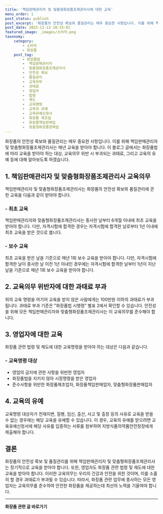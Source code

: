 ```yaml
---
title: '책임판매관리자 및 맞춤형화장품조제관리사에 대한 교육'
menu_order: 1
post_status: publish
post_excerpt: '화장품의 안전성 확보와 품질관리는 매우 중요한 사항입니다. 이를 위해 책임판매관리자 및 맞춤형화장품조제관리사는 매년 교육을 받아야 합니다. 이 블로그 글에서는 화장품법에 따라 교육을 받아야 하는 대상, 교육의무 위반 시 부과되는 과태료, 그리고 교육의 유예 등에 대해 알아보도록 하겠습니다.'
post_date: 2023-12-13 10:15:01
featured_image: _images/소비자.png
taxonomy:
    category:
        - 소비자
        - 화장품
    post_tag:
        - 화장품법
        -  책임판매관리자
        -  맞춤형화장품조제관리사
        -  안전성 확보
        -  품질관리
        -  교육의무
        -  과태료
        -  영업자
        -  법령
        -  제도
        -  교육명령
        -  교육의 유예
        -  교육유예신청서
        -  화장품 제조업
        -  화장품책임판매업
        -  맞춤형화장품판매업
---
```



화장품의 안전성 확보와 품질관리는 매우 중요한 사항입니다. 이를 위해 책임판매관리자 및 맞춤형화장품조제관리사는 매년 교육을 받아야 합니다. 이 블로그 글에서는 화장품법에 따라 교육을 받아야 하는 대상, 교육의무 위반 시 부과되는 과태료, 그리고 교육의 유예 등에 대해 알아보도록 하겠습니다.

## 1. 책임판매관리자 및 맞춤형화장품조제관리사 교육의무

책임판매관리자 및 맞춤형화장품조제관리사는 화장품의 안전성 확보와 품질관리에 관한 교육을 다음과 같이 받아야 합니다.

### - 최초 교육

책임판매관리자와 맞춤형화장품조제관리사는 종사한 날부터 6개월 이내에 최초 교육을 받아야 합니다. 다만, 자격시험에 합격한 경우는 자격시험에 합격한 날로부터 1년 이내에 최초 교육을 받은 것으로 봅니다.

### - 보수 교육

최초 교육을 받은 날을 기준으로 매년 1회 보수 교육을 받아야 합니다. 다만, 자격시험에 합격한 날이 종사한 날 이전 1년 이내인 경우에는 자격시험에 합격한 날부터 1년이 지난 날을 기준으로 매년 1회 보수 교육을 받아야 합니다.

## 2. 교육의무 위반자에 대한 과태료 부과

위의 교육 명령을 어기어 교육을 받지 않은 사람에게는 100만원 이하의 과태료가 부과됩니다. 과태료 부과 기준은 "화장품법 시행령" 별표 2에서 확인할 수 있습니다. 안전성을 위해 모든 책임판매관리자와 맞춤형화장품조제관리사는 이 교육의무를 준수해야 합니다.

## 3. 영업자에 대한 교육

화장품 관련 법령 및 제도에 대한 교육명령을 받아야 하는 대상은 다음과 같습니다.

### - 교육명령 대상

- 영업의 금지에 관한 사항을 위반한 영업자
- 화장품법을 지키지 않아 시정명령을 받은 영업자
- 준수사항을 위반한 화장품제조업자, 화장품책임판매업자, 맞춤형화장품판매업자

## 4. 교육의 유예

교육명령 대상자가 천재지변, 질병, 임신, 출산, 사고 및 출장 등의 사유로 교육을 받을 수 없는 경우에는 해당 교육을 유예할 수 있습니다. 이 경우, 교육의 유예를 받으려면 교육유예신청서에 해당 사유를 입증하는 서류를 첨부하여 지방식품의약품안전청장에게 제출해야 합니다.

## 결론

화장품의 안전성 확보 및 품질관리를 위해 책임판매관리자 및 맞춤형화장품조제관리사는 정기적으로 교육을 받아야 합니다. 또한, 영업자도 화장품 관련 법령 및 제도에 대한 교육을 받아야 합니다. 이러한 교육의무는 우리의 건강과 안전을 위한 것이며, 이를 소홀히 할 경우 과태료가 부과될 수 있습니다. 따라서, 화장품 관련 업무에 종사하는 모든 영업자는 교육의무를 준수하여 안전한 화장품을 제공하는데 최선의 노력을 기울여야 합니다.
<!-- wp:separator -->
<hr class="wp-block-separator has-alpha-channel-opacity"/>
<!-- /wp:separator -->

<!-- wp:group {"backgroundColor":"base","layout":{"type":"constrained"}} -->
<div class="wp-block-group has-base-background-color has-background"><!-- wp:paragraph {"align":"center","fontSize":"medium"} -->
<p class="has-text-align-center has-large-font-size"><strong>화장품 관련 글 바로가기</strong></p>
<!-- /wp:paragraph -->


<!-- wp:latest-posts
{"categories":[{"id":31269,"count":19,"description":"","link":"https://uknowlaw.com/category/%ed%99%94%ec%9e%a5%ed%92%88/","name":"화장품","slug":"화장품","taxonomy":"category","parent":0,"meta":[],"_links":{"self":[{"href":"https://uknowlaw.com/wp-json/wp/v2/categories/31269"}],"collection":[{"href":"https://uknowlaw.com/wp-json/wp/v2/categories"}],"about":[{"href":"https://uknowlaw.com/wp-json/wp/v2/taxonomies/category"}],"wp:post_type":[{"href":"https://uknowlaw.com/wp-json/wp/v2/posts?categories=31269"}],"curies":[{"name":"wp","href":"https://api.w.org/{rel}","templated":true}]}}],"postsToShow":100,"excerptLength":28,"postLayout":"grid","columns":2,"featuredImageAlign":"left","featuredImageSizeSlug":"large","fontSize":"small"} /--></div>
<!-- /wp:group -->